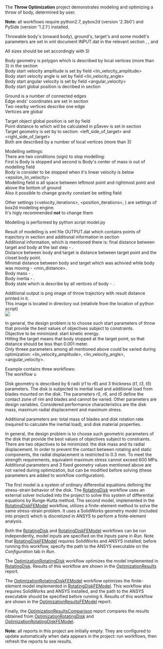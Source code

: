 
The **Throw Optimization** project demonstrates modeling and optimizing a throw of body, determined by user.

<!--Two models are implemented: the first uses a simple external solver (included in the project), the second uses a SolidWorks geometry model and ANSYS to perform a finite-element analysis.-->
<!--The project optimizes both models and compares results.-->

**Note:** all workflows require python2.7, pybox2d (version '2.3b0') and PySide (version '1.2.1') installed.

Throwable body's (onward body), ground's, target's and some modell's parameters are set in xml document INPUT.dat in the relevant section <body>, <ground>, <target> and <model>

All sizes should be set accordingly with SI

Body geometry is polygon which is described by local vertices (more than 3) in the section <geometry>   
Body start velocity amplitude is set by field <lin\_velocity\_amplitude>   
Body start velocity angle is set by field <lin\_velocity\_angle>   
Body start angular velocity is set by field <angular\_velocity>   
Body start global position is decribed in section <position>   

Ground is a number of connected edges   
Edge ends' coordinates are set in section <vertices>   
Two nearby vertices describe one edge   
Vertices are global   

Target object global position is set by field <position>   
Point distance to which will be calculated in pSevev is set in section <target>   
Target geometry is set by to section: <left\_side\_of\_target> and <right\_side\_of\_target>   
Both are described by a number of local vertices (more than 3)   

Modelling settings:   
There are two conditions (sign) to stop modelling:   
First is Body is stopped and second is Body's center of mass is out of modelling field   
Body is consider to be stopped when it's linear velocity is below <epsilon\_lin\_velocity>   
Modelling field is all space between leftmost point and rightmost point and above the bottom of ground   
Also it possible to change gravity constant be setting field <g>   

Other settings (<velocity\_iterations>, <position\_iterations>, <hz>) are settings of box2d modelling engine.   
It's higly recommended **not** to change them   

Modelling is performed by python script model.py

Result of modelling is xml file OUTPUT.dat which contains points of trajectory in section <field> and additional information in section <result>   
Additional information, which is mentioned there is: 
final distance between target and body at the last step - <distance>.   
Distance between body and target is distance between target point and the closet body point.   
Minimal distance between body and target which was achivied while body was moving - <min\_distance>.   
Body mass - <mass>.   
Body inertia - <inertia>.   
Body state which is describe by all vertices of body - <body>.   

Additional output is png image of throw trajectory with result distance printed in it.   
This image is located in directory out (relativle from the location of python script)   
![](./doc/img/img0.png)

In general, the design problem is to choose such start parameters of throw that provide the best values of objectives subject to constraints.   
Objective to be minimized: start kinetic energy.   
Hitting the target means that body stopped at the target point, so that distance should be less than 0.001 meter.   
Only threee parameters among all mentioned above could be varied during optimization: <lin\_velocity\_amplitude>, <lin\_velocity\_angle>, <angular\_velocity>.   

Example contains three workflows:   
The [](./RotatingDisk.p7wf) workflow u
<!--TODO Finished here-->

Disk geometry is described by 6 radii (_r1_ to _r6_) and 3 thickness (_t1_, _t3_, _t5_) parameters.
The disk is subjected to inertial load and additional load from blades mounted on the disk.
The parameters _r5_, _r6_, and _t5_ define the contact zone of rim and blades and cannot be varied.
Other parameters are design variables.
Considered performance characteristics are the disk mass, maximum radial displacement and maximum stress.


Additional parameters are: total mass of blades and disk rotation rate (required to calculate the inertial load), and disk material properties.

In general, the design problem is to choose such geometric parameters of the disk that provide the best values of objectives subject to constraints.
There are two objectives to be minimized: the disk mass and its radial displacement.
In order to prevent the contact between rotating and static components, the radial displacement is restricted to 0.3 mm.
To meet the strength requirements, equivalent maximum stress cannot exceed 600 MPa.
Additional parameters and 3 fixed geometry values mentioned above are not varied during optimization, but can be modified before solving (these parameters are added to workflow configuration).


The first model is a system of ordinary differential equations defining the stress-strain behavior of the disk.
The [RotatingDisk](./RotatingDisk.p7wf) workflow uses an external solver included into the project to solve this system of differential equations by Runge-Kutta method.
The second model, implemented in the [RotatingDiskFEModel](./RotatingDiskFEModel.p7wf) workflow, utilizes a finite-element method to solve the same stress-strain problem.
It uses a SolidWorks geometry model (included into project) which is discretized in ANSYS to perform a finite-element analysis.

Both the [RotatingDisk](./RotatingDisk.p7wf) and [RotatingDiskFEModel](./RotatingDiskFEModel.p7wf) workflows can be run independently, model inputs are specified on the _Inputs_ pane in _Run_.
Note that [RotatingDiskFEModel](./RotatingDiskFEModel.p7wf) requires SolidWorks and ANSYS installed; before running this workflow, specify the path to the ANSYS executable on the _Configuration_ tab in _Run_.

The [OptimizationRotatingDisk](./OptimizationRotatingDisk.p7wf) workflow optimizes the model implemented in [RotatingDisk](./RotatingDisk.p7wf).
Results of this workflow are shown in the [OptimizationResults](./OptimizationResults.p7rep) report.

The [OptimizationRotatingDiskFEModel](./OptimizationRotatingDiskFEModel.p7wf) workflow optimizes the finite-element model implemented in [RotatingDiskFEModel](./RotatingDiskFEModel.p7wf).
This workflow also requires SolidWorks and ANSYS installed, and the path to the ANSYS executable should be specified before running it.
Results of this workflow are shown in the [OptimizationResultsFEModel](./OptimizationResultsFEModel.p7rep) report.

Finally, the [OptimizationResultsComparison](./OptimizationResultsComparison.p7rep) report compares the results obtained from [OptimizationRotatingDisk](./OptimizationRotatingDisk.p7wf) and [OptimizationRotatingDiskFEModel](./OptimizationRotatingDiskFEModel.p7wf).

**Note:** all reports in this project are initially empty. They are configured to update automatically when data appears in the project: run workflows, then refresh the reports to see results.
